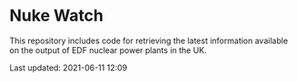 # Nuke Watch

This repository includes code for retrieving the latest information available on the output of EDF nuclear power plants in the UK.

Last updated: 2021-06-11 12:09